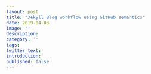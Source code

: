 ```yaml
---
layout: post
title: "Jekyll Blog workflow using GitHub semantics"
date: 2019-04-03
image: ''
description:
category: ''
tags:
twitter_text:
introduction:
published: false
---
```

